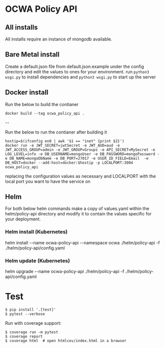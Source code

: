 # OCWA Policy API

## All installs
All installs require an instance of mongodb available.

## Bare Metal install
Create a default.json file from default.json.example under the config directory and edit the values to ones for your environment.
run `python3 wsgi.py` to install dependencies and `python3 wsgi.py` to start up the server

## Docker install
Run the below to build the contianer
```
docker build --tag ocwa_policy_api .
```
--

Run the below to run the contianer after building it
```
hostip=$(ifconfig en0 | awk '$1 == "inet" {print $2}')
docker run -e JWT_SECRET=jwtSecret -e JWT_AUD=aud -e JWT_ACCESS_GROUP=admin -e JWT_GROUP=Groups -e API_SECRET=MySecret -e LOG_LEVEL=info -e DB_USERNAME=mongoUser -e DB_PASSWORD=mongoPassword -e DB_NAME=mongoDbName -e DB_PORT=27017 -e USER_ID_FIELD=Email  -e DB_HOST=docker --add-host=docker:$hostip -p LOCALPORT:3004 ocwa_policy_api
``` 
replacing the configuration values as necessary and LOCALPORT with the local port you want to have the service on

## Helm
For both below helm commands make a copy of values.yaml within the helm/policy-api directory
and modify it to contain the values specific for your deployment.

### Helm install (Kubernetes)
helm install --name ocwa-policy-api --namespace ocwa ./helm/policy-api -f ./helm/policy-api/config.yaml

### Helm update (Kubernetes)
helm upgrade --name ocwa-policy-api ./helm/policy-api  -f ./helm/policy-api/config.yaml

# Test

```
$ pip install '.[test]'
$ pytest --verbose
```

Run with coverage support:

```
$ coverage run -m pytest
$ coverage report
$ coverage html  # open htmlcov/index.html in a browser
```
